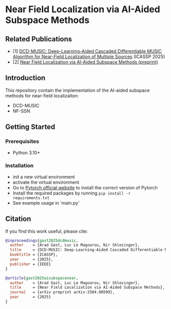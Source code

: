 # Near Field Localization via AI-Aided Subspace Methods

## Related Publications
- [1] [DCD-MUSIC: Deep-Learning-Aided Cascaded Differentiable MUSIC Algorithm for Near-Field Localization of Multiple Sources](https://ieeexplore.ieee.org/abstract/document/10888295) (ICASSP 2025)
- [2] [Near Field Localization via AI-Aided Subspace Methods (preprint)](http://arxiv.org/abs/2504.00599)

## Introduction
This repository contain the implementation of the AI-aided subspace methods for near-field localizaiton:
- DCD-MUSIC
- NF-SSN

## Getting Started
### Prerequisites
- Python 3.10+
### Installation
- init a new virtual environment
- activate the virtual environment
- Go to [Pytorch official website](https://pytorch.org/) to install the correct version of Pytorch
- Install the required packages by running `pip install -r requirements.txt`
- See example usage in 'main.py'

## Citation
If you find this work useful, please cite:

```bibtex
@inproceedings{gast2025dcdmusic,
  author    = {Arad Gast, Luc Le Magoarou, Nir Shlezinger},
  title     = {DCD-MUSIC: Deep-Learning-Aided Cascaded Differentiable MUSIC Algorithm for Near-Field Localization of Multiple Sources},
  booktitle = {ICASSP},
  year      = {2025},
  publisher = {IEEE}
}

@article{gast2025aisubspacenear,
  author    = {Arad Gast, Luc Le Magoarou, Nir Shlezinger},
  title     = {Near Field Localization via AI-Aided Subspace Methods},
  journal   = {arXiv preprint arXiv:2504.00599},
  year      = {2025}
}